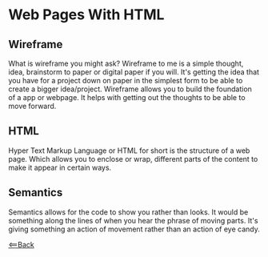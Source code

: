 # Web Pages With HTML

## Wireframe

What is wireframe you might ask? Wireframe to me is a simple thought, idea, brainstorm to paper or digital paper if you will. It's getting the idea that you have for a project down on paper in the simplest form to be able to create a bigger idea/project. Wireframe allows you to build the foundation of a app or webpage. It helps with getting out the thoughts to be able to move forward.

## HTML

Hyper Text Markup Language or HTML for short is the structure of a web page. Which allows you to enclose or wrap, different parts of the content to make it appear in certain ways.

## Semantics

Semantics allows for the code to show you rather than looks. It would be something along the lines of when you hear the phrase of moving parts. It's giving something an action of movement rather than an action of eye candy.

[<==Back](README.md)